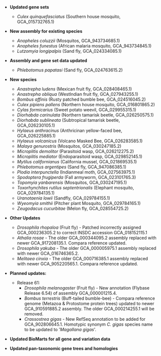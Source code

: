 - **Updated gene sets**
  - _Culex quinquefasciatus_ (Southern house mosquito, GCA\_015732765.1)

- **New assembly for existing species**
  - _Anopheles coluzzii_ (Mosquitos, GCA\_943734685.1)
  - _Anopheles funestus_ (African malaria mosquito, GCA\_943734845.1)
  - _Lutzomyia longipalpis_ (Sand fly, GCA\_024334085.1)

- **Assembly and gene set data updated**
  - _Phlebotomus papatasi_ (Sand fly, GCA\_024763615.2)

- **New species**
  - _Anastrepha ludens_ (Mexican fruit fly, GCA\_028408465.1)
  - _Anastrepha obliqua_ (WestIndian fruit fly, GCA\_027943255.1)
  - _Bombus affinis_ (Rusty patched bumble bee, GCA\_024516045.2)
  - _Culex pipiens pallens_ (Northern house mosquito, GCA\_016801865.2)
  - _Cylas formicarius_ (Sweet potato weevil, GCA\_029955315.1)
  - _Diorhabda carinulata_ (Northern tamarisk beetle, GCA\_026250575.1)
  - _Diorhabda sublineata_ (Subtropical tamarisk beetle, GCA\_026230105.1)
  - _Hylaeus anthracinus_ (Anthricinan yellow-faced bee, GCA\_026225885.1)
  - _Hylaeus volcanicus_ (Volcano Masked Bee, GCA\_026283585.1)
  - _Malaya genurostris_ (Mosquitos, GCA\_030247185.2)
  - _Microplitis demolitor_ (Parasitoid wasp, GCA\_026212275.2)
  - _Microplitis mediator_ (Endoparasitoid wasp, GCA\_029852145.1)
  - _Mytilus californianus_ (California mussel, GCA\_021869535.1)
  - _Phlebotomus argentipes_ (Sand fly, GCA\_947086385.1)
  - _Plodia interpunctella_ (Indianmeal moth, GCA\_027563975.1)
  - _Spodoptera frugiperda_ (Fall armyworm, GCA\_023101765.3)
  - _Topomyia yanbarensis_ (Mosquitos, GCA\_030247195.1)
  - _Toxorhynchites rutilus septentrionalis_ (Elephant mosquito, GCA\_029784135.1)
  - _Uranotaenia lowii_ (Sandfly, GCA\_029784155.1)
  - _Wyeomyia smithii_ (Pitcher plant Mosquito, GCA\_029784165.1)
  - _Zeugodacus cucurbitae_ (Melon fly, GCA\_028554725.2)

- **Other Updates**
  - _Drosophila rhopaloa_ (Fruit fly) - Patched incorrectly assigned GCA\_000236305.2 to correct INSDC accession GCA\_018152115.1
  - _Athalia rosae_ - The older GCA\_000344095.2 assembly replaced with newer GCA\_917208135.1. Compara reference updated.
  - _Drosophila yakuba_ - The older GCA\_000005975.1 assembly replaced with newer GCA\_016746365.2.
  - _Melitaea cinxia_ - The older GCA\_000716385.1 assembly replaced with newer GCA\_905220565.1. Compara reference updated.

- **Planned updates:**
    - Release 61:
        - _Drosophila melanogaster_ (Fruit fly) - New annotation (Flybase Release 6.54) of assembly GCA\_000001215.4. 
        - _Bombus terrestris_ (Buff-tailed bumble-bee) - Compara reference genome (Metazoa & Protostome protein trees) updated to newer GCA\_910591885.2 assembly. The older GCA\_000214255.1 will be removed.
        - _Crassostrea gigas_ - New RefSeq annotation to be added for GCA\_902806645.1. Homotypic synonym *C. gigas* species name to be updated to '*Magallana gigas*'.

- **Updated BioMarts for all gene and variation data**
- **Updated pan-taxonomic gene trees and homologies**
